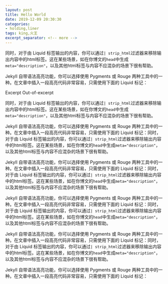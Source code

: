 ```yaml
---
layout: post
title: Hello World
date: 2019-12-09 20:30:30
categories:
- holding,liner
tags: king,火王
excerpt_separator: <!-- more -->
---
```




同时，对于由 Liquid 标签输出的内容，你可以通过`| strip_html`过滤器来移除输出内容中的html标签。这在某些场景，如在你博文的`head`中生成`meta="description"`，以及其他html标签与内容不应混杂的场景下很有帮助。

Jekyll 自带语法高亮功能，你可以选择使用 Pygments 或 Rouge 两种工具中的一种。在文章中插入一段高亮代码非常容易，只需使用下面的 Liquid 标记：

Excerpt <!--more--> Out-of-excerpt 

同时，对于由 Liquid 标签输出的内容，你可以通过`| strip_html`过滤器来移除输出内容中的html标签。这在某些场景，如在你博文的`head`中生成`meta="description"`，以及其他html标签与内容不应混杂的场景下很有帮助。

Jekyll 自带语法高亮功能，你可以选择使用 Pygments 或 Rouge 两种工具中的一种。在文章中插入一段高亮代码非常容易，只需使用下面的 Liquid 标记：同时，对于由 Liquid 标签输出的内容，你可以通过`| strip_html`过滤器来移除输出内容中的html标签。这在某些场景，如在你博文的`head`中生成`meta="description"`，以及其他html标签与内容不应混杂的场景下很有帮助。

Jekyll 自带语法高亮功能，你可以选择使用 Pygments 或 Rouge 两种工具中的一种。在文章中插入一段高亮代码非常容易，只需使用下面的 Liquid 标记：同时，对于由 Liquid 标签输出的内容，你可以通过`| strip_html`过滤器来移除输出内容中的html标签。这在某些场景，如在你博文的`head`中生成`meta="description"`，以及其他html标签与内容不应混杂的场景下很有帮助。

Jekyll 自带语法高亮功能，你可以选择使用 Pygments 或 Rouge 两种工具中的一种。在文章中插入一段高亮代码非常容易，只需使用下面的 Liquid 标记：同时，对于由 Liquid 标签输出的内容，你可以通过`| strip_html`过滤器来移除输出内容中的html标签。这在某些场景，如在你博文的`head`中生成`meta="description"`，以及其他html标签与内容不应混杂的场景下很有帮助。

Jekyll 自带语法高亮功能，你可以选择使用 Pygments 或 Rouge 两种工具中的一种。在文章中插入一段高亮代码非常容易，只需使用下面的 Liquid 标记：同时，对于由 Liquid 标签输出的内容，你可以通过`| strip_html`过滤器来移除输出内容中的html标签。这在某些场景，如在你博文的`head`中生成`meta="description"`，以及其他html标签与内容不应混杂的场景下很有帮助。

Jekyll 自带语法高亮功能，你可以选择使用 Pygments 或 Rouge 两种工具中的一种。在文章中插入一段高亮代码非常容易，只需使用下面的 Liquid 标记：